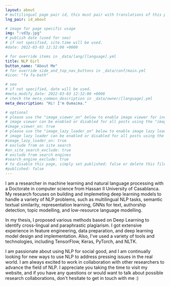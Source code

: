 ```yaml
---
layout: about
# multilingual page pair id, this must pair with translations of this page. (This name must be unique)
lng_pair: id_about

# image for page specific usage
img: ":vd3y.jpg"
# publish date (used for seo)
# if not specified, site.time will be used.
#date: 2022-03-03 12:32:00 +0000

# for override items in _data/lang/[language].yml
title: NLP Girl
button_name: "About Me"
# for override side_and_top_nav_buttons in _data/conf/main.yml
#icon: "fa fa-bath"

# seo
# if not specified, date will be used.
#meta_modify_date: 2022-03-03 12:32:00 +0000
# check the meta_common_description in _data/owner/[language].yml
meta_description: "Hi! I'm Oumaima."

# optional
# please use the "image_viewer_on" below to enable image viewer for individual pages or posts (_posts/ or [language]/_posts folders).
# image viewer can be enabled or disabled for all posts using the "image_viewer_posts: true" setting in _data/conf/main.yml.
#image_viewer_on: true
# please use the "image_lazy_loader_on" below to enable image lazy loader for individual pages or posts (_posts/ or [language]/_posts folders).
# image lazy loader can be enabled or disabled for all posts using the "image_lazy_loader_posts: true" setting in _data/conf/main.yml.
#image_lazy_loader_on: true
# exclude from on site search
#on_site_search_exclude: true
# exclude from search engines
#search_engine_exclude: true
# to disable this page, simply set published: false or delete this file
#published: false
---
```



I am a researcher in machine learning and natural language processing with a Doctorate in computer science from Hassan II University of Casablanca. My research focuses on building and implemeting deep learning models to handle a variety of NLP problems, such as multilingual NLP tasks, semantic textual similarity, representation learning, GNNs for text, authorship detection, topic modelling, and low-resource language modelling.

In my thesis, I proposed various methods based on Deep Learning to identify cross-lingual and paraphrastic plagiarism. I got extensive experience in feature engineering, data preparation, and deep learning model design and implementation. Also, I've used a variety of tools and technologies, including TensorFlow, Keras, PyTorch, and NLTK. 

I am passionate about using NLP for social good, and I am continually looking for new ways to use NLP to address pressing issues in the real world. I am always excited to work in collaboration with other researchers to advance the field of NLP. I appreciate you taking the time to visit my website, and if you have any questions or would want to talk about possible research collaborations, don't hesitate to get in touch with me :)

